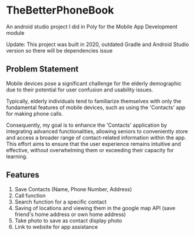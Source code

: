 # TheBetterPhoneBook
An android studio project I did in Poly for the Mobile App Development module

Update: This project was built in 2020, outdated Gradle and Android Studio version so there will be dependencies issue

## Problem Statement
Mobile devices pose a significant challenge for the elderly demographic due to their potential for user confusion and usability issues.

Typically, elderly individuals tend to familiarize themselves with only the fundamental features of mobile devices, such as using the 'Contacts' app for making phone calls. 

Consequently, my goal is to enhance the 'Contacts' application by integrating advanced functionalities, allowing seniors to conveniently store and access a broader range of contact-related information within the app. This effort aims to ensure that the user experience remains intuitive and effective, without overwhelming them or exceeding their capacity for learning.

## Features
1) Save Contacts (Name, Phone Number, Address)
2) Call function
3) Search function for a specific contact
4) Saving of locations and viewing them in the google map API (save friend's home address or own home address)
5) Take photo to save as contact display photo
6) Link to website for app assistance
